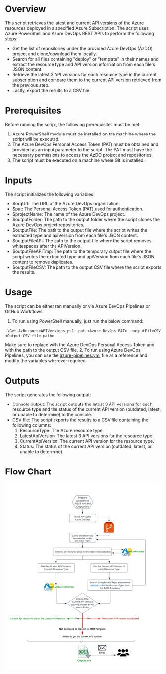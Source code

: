 # Overview 

This script retrieves the latest and current API versions of the Azure resources deployed in a specified Azure Subscription. 
The script uses Azure PowerShell and Azure DevOps REST APIs to perform the following steps:

- Get the list of repositories under the provided Azure DevOps (AzDO) project and clone/download them locally.
- Search for all files containing "deploy" or "template" in their names and extract the resource type and API version information from each file's JSON content.
- Retrieve the latest 3 API versions for each resource type in the current subscription and compare them to the current API version retrieved from the previous step.
- Lastly, export the results to a CSV file.

# Prerequisites

Before running the script, the following prerequisites must be met:

1. Azure PowerShell module must be installed on the machine where the script will be executed.
2. The Azure DevOps Personal Access Token (PAT) must be obtained and provided as an input parameter to the script. The PAT must have the necessary permissions to access the AzDO project and repositories.
3. The script must be executed on a machine where Git is installed.

# Inputs

The script initializes the following variables:

- $orgUrl: The URL of the Azure DevOps organization.
- $pat: The Personal Access Token (PAT) used for authentication.
- $projectName: The name of the Azure DevOps project.
- $outputFolder: The path to the output folder where the script clones the Azure DevOps project repositories.
- $outputFile: The path to the output file where the script writes the extracted type and apiVersion from each file's JSON content.
- $outputFileAPI: The path to the output file where the script removes whitespaces after the APIVersion.
- $outputFileAPITmp: The path to the temporary output file where the script writes the extracted type and apiVersion from each file's JSON content to remove duplicates.
- $outputFileCSV: The path to the output CSV file where the script exports the results.

# Usage

The script can be either ran manually or via Azure DevOps Pipelines or GitHub Workflows.

1. To run using PowerShell manually, just run the below command:
```
.\Get-AzResourceAPIVersions.ps1 -pat <Azure DevOps PAT> -outputFileCSV <Output CSV file path>
```
  Make sure to replace <Azure DevOps PAT> with the Azure DevOps Personal Access Token and <Output CSV file path> with the path to the output CSV file.
2. To run using Azure DevOps Pipelines, you can use the [azure-pipelines.yml](./azure-pipelines.yml) file as a reference and modify the variables wherever required. 
  
# Outputs
  
The script generates the following output:

- Console output: The script outputs the latest 3 API versions for each resource type and the status of the current API version (outdated, latest, or unable to determine) to the console.
- CSV file: The script exports the results to a CSV file containing the following columns:
  1. ResourceType: The Azure resource type.
  2. LatestApiVersion: The latest 3 API versions for the resource type.
  3. CurrentApiVersion: The current API version for the resource type.
  4. Status: The status of the current API version (outdated, latest, or unable to determine).  
  
# Flow Chart

  ![Az Resource API Version](./Az_Resource_API_version.png)
  
  
  
